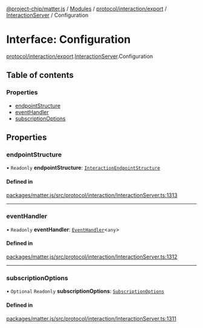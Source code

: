 [@project-chip/matter.js](../README.md) / [Modules](../modules.md) / [protocol/interaction/export](../modules/protocol_interaction_export.md) / [InteractionServer](../modules/protocol_interaction_export.InteractionServer.md) / Configuration

# Interface: Configuration

[protocol/interaction/export](../modules/protocol_interaction_export.md).[InteractionServer](../modules/protocol_interaction_export.InteractionServer.md).Configuration

## Table of contents

### Properties

- [endpointStructure](protocol_interaction_export.InteractionServer.Configuration.md#endpointstructure)
- [eventHandler](protocol_interaction_export.InteractionServer.Configuration.md#eventhandler)
- [subscriptionOptions](protocol_interaction_export.InteractionServer.Configuration.md#subscriptionoptions)

## Properties

### endpointStructure

• `Readonly` **endpointStructure**: [`InteractionEndpointStructure`](../classes/protocol_interaction_export.InteractionEndpointStructure.md)

#### Defined in

[packages/matter.js/src/protocol/interaction/InteractionServer.ts:1313](https://github.com/project-chip/matter.js/blob/6d3b6a5d957d88a9231d6ecab4bb41f8133112be/packages/matter.js/src/protocol/interaction/InteractionServer.ts#L1313)

___

### eventHandler

• `Readonly` **eventHandler**: [`EventHandler`](../classes/protocol_interaction_export.EventHandler.md)\<`any`\>

#### Defined in

[packages/matter.js/src/protocol/interaction/InteractionServer.ts:1312](https://github.com/project-chip/matter.js/blob/6d3b6a5d957d88a9231d6ecab4bb41f8133112be/packages/matter.js/src/protocol/interaction/InteractionServer.ts#L1312)

___

### subscriptionOptions

• `Optional` `Readonly` **subscriptionOptions**: [`SubscriptionOptions`](node_export._internal_.SubscriptionOptions-1.md)

#### Defined in

[packages/matter.js/src/protocol/interaction/InteractionServer.ts:1311](https://github.com/project-chip/matter.js/blob/6d3b6a5d957d88a9231d6ecab4bb41f8133112be/packages/matter.js/src/protocol/interaction/InteractionServer.ts#L1311)
